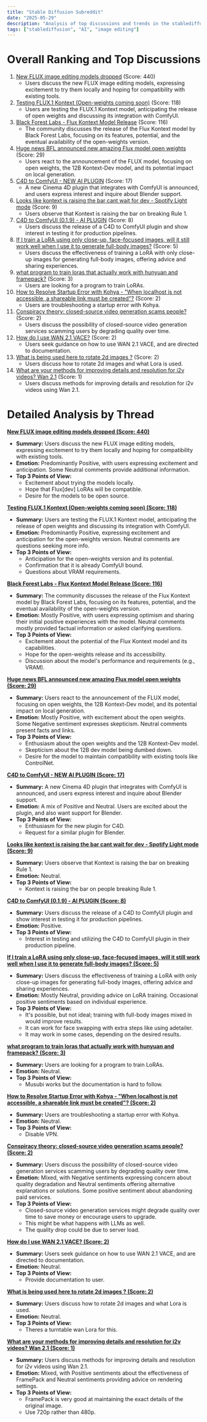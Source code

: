 ```yaml
---
title: "Stable Diffusion Subreddit"
date: "2025-05-29"
description: "Analysis of top discussions and trends in the stablediffusion subreddit"
tags: ["stablediffusion", "AI", "image editing"]
---
```


# Overall Ranking and Top Discussions
1.  [New FLUX image editing models dropped](https://i.redd.it/zev1b3kk9r3f1.png) (Score: 440)
    *   Users discuss the new FLUX image editing models, expressing excitement to try them locally and hoping for compatibility with existing tools.
2.  [Testing FLUX.1 Kontext (Open-weights coming soon)](https://www.reddit.com/gallery/1kyh5d4) (Score: 118)
    *   Users are testing the FLUX.1 Kontext model, anticipating the release of open weights and discussing its integration with ComfyUI.
3.  [Black Forest Labs - Flux Kontext Model Release](https://bfl.ai/models/flux-kontext) (Score: 116)
    *   The community discusses the release of the Flux Kontext model by Black Forest Labs, focusing on its features, potential, and the eventual availability of the open-weights version.
4.  [Huge news BFL announced new amazing Flux model open weights](https://www.reddit.com/gallery/1kyhyl1) (Score: 29)
    *   Users react to the announcement of the FLUX model, focusing on open weights, the 12B Kontext-Dev model, and its potential impact on local generation.
5.  [C4D to ComfyUI - NEW AI PLUGIN](https://i.redd.it/elie1zdh5r3f1.png) (Score: 17)
    *   A new Cinema 4D plugin that integrates with ComfyUI is announced, and users express interest and inquire about Blender support.
6.  [Looks like kontext is raising the bar cant wait for dev - Spotify Light mode](https://www.reddit.com/gallery/1kyk1hc) (Score: 9)
    *   Users observe that Kontext is raising the bar on breaking Rule 1.
7.  [C4D to ComfyUI (0.1.9) - AI PLUGIN](https://v.redd.it/t26h6nyq6r3f1) (Score: 8)
    *   Users discuss the release of a C4D to ComfyUI plugin and show interest in testing it for production pipelines.
8.  [If I train a LoRA using only close-up, face-focused images, will it still work well when I use it to generate full-body images?](https://www.reddit.com/r/StableDiffusion/comments/1kyhepz/if_i_train_a_lora_using_only_closeup_facefocused/) (Score: 5)
    *   Users discuss the effectiveness of training a LoRA with only close-up images for generating full-body images, offering advice and sharing experiences.
9.  [what program to train loras that actually work with hunyuan and framepack?](https://www.reddit.com/r/StableDiffusion/comments/1kyim6y/what_program_to_train_loras_that_actually_work/) (Score: 3)
    *   Users are looking for a program to train LoRAs.
10. [How to Resolve Startup Error with Kohya - "When localhost is not accessible, a shareable link must be created"?](https://i.redd.it/7defzgx7xr3f1.jpeg) (Score: 2)
    *   Users are troubleshooting a startup error with Kohya.
11. [Conspiracy theory: closed-source video generation scams people?](https://www.reddit.com/r/StableDiffusion/comments/1kyfzyy/conspiracy_theory_closedsource_video_generation/) (Score: 2)
    *   Users discuss the possibility of closed-source video generation services scamming users by degrading quality over time.
12. [How do I use WAN 2.1 VACE?](https://www.reddit.com/r/StableDiffusion/comments/1kygawa/how_do_i_use_wan_21_vace/) (Score: 2)
    *   Users seek guidance on how to use WAN 2.1 VACE, and are directed to documentation.
13. [What is being used here to rotate 2d images ?](https://www.reddit.com/r/StableDiffusion/comments/1kyjw3v/what_is_being_used_here_to_rotate_2d_images/) (Score: 2)
    *   Users discuss how to rotate 2d images and what Lora is used.
14. [What are your methods for improving details and resolution for i2v videos? Wan 2.1](https://www.reddit.com/r/StableDiffusion/comments/1kyha8e/what_are_your_methods_for_improving_details_and/) (Score: 1)
    *   Users discuss methods for improving details and resolution for i2v videos using Wan 2.1.

# Detailed Analysis by Thread
**[New FLUX image editing models dropped (Score: 440)](https://i.redd.it/zev1b3kk9r3f1.png)**
*   **Summary:** Users discuss the new FLUX image editing models, expressing excitement to try them locally and hoping for compatibility with existing tools.
*   **Emotion:** Predominantly Positive, with users expressing excitement and anticipation. Some Neutral comments provide additional information.
*   **Top 3 Points of View:**
    *   Excitement about trying the models locally.
    *   Hope that Flux\[dev\] LoRAs will be compatible.
    *   Desire for the models to be open source.

**[Testing FLUX.1 Kontext (Open-weights coming soon) (Score: 118)](https://www.reddit.com/gallery/1kyh5d4)**
*   **Summary:** Users are testing the FLUX.1 Kontext model, anticipating the release of open weights and discussing its integration with ComfyUI.
*   **Emotion:** Predominantly Positive, expressing excitement and anticipation for the open-weights version. Neutral comments are questions seeking more info.
*   **Top 3 Points of View:**
    *   Anticipation for the open-weights version and its potential.
    *   Confirmation that it is already ComfyUI bound.
    *   Questions about VRAM requirements.

**[Black Forest Labs - Flux Kontext Model Release (Score: 116)](https://bfl.ai/models/flux-kontext)**
*   **Summary:** The community discusses the release of the Flux Kontext model by Black Forest Labs, focusing on its features, potential, and the eventual availability of the open-weights version.
*   **Emotion:** Mostly Positive, with users expressing optimism and sharing their initial positive experiences with the model. Neutral comments mostly provided factual information or asked clarifying questions.
*   **Top 3 Points of View:**
    *   Excitement about the potential of the Flux Kontext model and its capabilities.
    *   Hope for the open-weights release and its accessibility.
    *   Discussion about the model's performance and requirements (e.g., VRAM).

**[Huge news BFL announced new amazing Flux model open weights (Score: 29)](https://www.reddit.com/gallery/1kyhyl1)**
*   **Summary:** Users react to the announcement of the FLUX model, focusing on open weights, the 12B Kontext-Dev model, and its potential impact on local generation.
*   **Emotion:** Mostly Positive, with excitement about the open weights. Some Negative sentiment expresses skepticism. Neutral comments present facts and links.
*   **Top 3 Points of View:**
    *   Enthusiasm about the open weights and the 12B Kontext-Dev model.
    *   Skepticism about the 12B dev model being dumbed down.
    *   Desire for the model to maintain compatibility with existing tools like ControlNet.

**[C4D to ComfyUI - NEW AI PLUGIN (Score: 17)](https://i.redd.it/elie1zdh5r3f1.png)**
*   **Summary:** A new Cinema 4D plugin that integrates with ComfyUI is announced, and users express interest and inquire about Blender support.
*   **Emotion:** A mix of Positive and Neutral. Users are excited about the plugin, and also want support for Blender.
*   **Top 3 Points of View:**
    *   Enthusiasm for the new plugin for C4D.
    *   Request for a similar plugin for Blender.

**[Looks like kontext is raising the bar cant wait for dev - Spotify Light mode (Score: 9)](https://www.reddit.com/gallery/1kyk1hc)**
*   **Summary:** Users observe that Kontext is raising the bar on breaking Rule 1.
*   **Emotion:** Neutral.
*   **Top 3 Points of View:**
    *   Kontext is raising the bar on people breaking Rule 1.

**[C4D to ComfyUI (0.1.9) - AI PLUGIN (Score: 8)](https://v.redd.it/t26h6nyq6r3f1)**
*   **Summary:** Users discuss the release of a C4D to ComfyUI plugin and show interest in testing it for production pipelines.
*   **Emotion:** Positive.
*   **Top 3 Points of View:**
    *   Interest in testing and utilizing the C4D to ComfyUI plugin in their production pipeline.

**[If I train a LoRA using only close-up, face-focused images, will it still work well when I use it to generate full-body images? (Score: 5)](https://www.reddit.com/r/StableDiffusion/comments/1kyhepz/if_i_train_a_lora_using_only_closeup_facefocused/)**
*   **Summary:** Users discuss the effectiveness of training a LoRA with only close-up images for generating full-body images, offering advice and sharing experiences.
*   **Emotion:** Mostly Neutral, providing advice on LoRA training. Occasional positive sentiments based on individual experience.
*   **Top 3 Points of View:**
    *   It's possible, but not ideal; training with full-body images mixed in would improve results.
    *   It can work for face swapping with extra steps like using adetailer.
    *   It may work in some cases, depending on the desired results.

**[what program to train loras that actually work with hunyuan and framepack? (Score: 3)](https://www.reddit.com/r/StableDiffusion/comments/1kyim6y/what_program_to_train_loras_that_actually_work/)**
*   **Summary:** Users are looking for a program to train LoRAs.
*   **Emotion:** Neutral.
*   **Top 3 Points of View:**
    *   Musubi works but the documentation is hard to follow.

**[How to Resolve Startup Error with Kohya - "When localhost is not accessible, a shareable link must be created"? (Score: 2)](https://i.redd.it/7defzgx7xr3f1.jpeg)**
*   **Summary:** Users are troubleshooting a startup error with Kohya.
*   **Emotion:** Neutral.
*   **Top 3 Points of View:**
    *   Disable VPN.

**[Conspiracy theory: closed-source video generation scams people? (Score: 2)](https://www.reddit.com/r/StableDiffusion/comments/1kyfzyy/conspiracy_theory_closedsource_video_generation/)**
*   **Summary:** Users discuss the possibility of closed-source video generation services scamming users by degrading quality over time.
*   **Emotion:** Mixed, with Negative sentiments expressing concern about quality degradation and Neutral sentiments offering alternative explanations or solutions. Some positive sentiment about abandoning paid services.
*   **Top 3 Points of View:**
    *   Closed-source video generation services might degrade quality over time to save money or encourage users to upgrade.
    *   This might be what happens with LLMs as well.
    *   The quality drop could be due to server load.

**[How do I use WAN 2.1 VACE? (Score: 2)](https://www.reddit.com/r/StableDiffusion/comments/1kygawa/how_do_i_use_wan_21_vace/)**
*   **Summary:** Users seek guidance on how to use WAN 2.1 VACE, and are directed to documentation.
*   **Emotion:** Neutral.
*   **Top 3 Points of View:**
    *   Provide documentation to user.

**[What is being used here to rotate 2d images ? (Score: 2)](https://www.reddit.com/r/StableDiffusion/comments/1kyjw3v/what_is_being_used_here_to_rotate_2d_images/)**
*   **Summary:** Users discuss how to rotate 2d images and what Lora is used.
*   **Emotion:** Neutral.
*   **Top 3 Points of View:**
    *   Theres a turntable wan Lora for this.

**[What are your methods for improving details and resolution for i2v videos? Wan 2.1 (Score: 1)](https://www.reddit.com/r/StableDiffusion/comments/1kyha8e/what_are_your_methods_for_improving_details_and/)**
*   **Summary:** Users discuss methods for improving details and resolution for i2v videos using Wan 2.1.
*   **Emotion:** Mixed, with Positive sentiments about the effectiveness of FramePack and Neutral sentiments providing advice on rendering settings.
*   **Top 3 Points of View:**
    *   FramePack is very good at maintaining the exact details of the original image.
    *   Use 720p rather than 480p.
